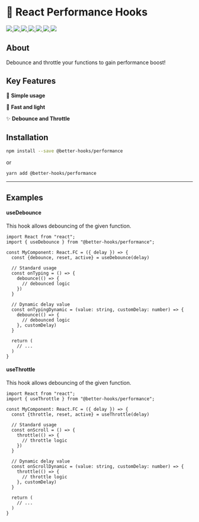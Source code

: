# 🎊 React Performance Hooks

<p>
  <a href="https://bettertyped.com/">
    <img src="https://custom-icon-badges.demolab.com/static/v1?label=&message=BetterTyped&color=333&logo=BT" />
  </a>
  <a href="https://github.com/BetterTyped/react-performance-hooks">
    <img src="https://custom-icon-badges.demolab.com/github/stars/BetterTyped/react-performance-hooks?logo=star&color=118ab2" />
  </a>
  <a href="https://github.com/BetterTyped/react-performance-hooks/blob/main/License.md">
    <img src="https://custom-icon-badges.demolab.com/github/license/BetterTyped/react-performance-hooks?logo=law&color=yellow" />
  </a>
  <a href="https://github.com/semantic-release/semantic-release">
    <img src="https://custom-icon-badges.demolab.com/badge/semver-commitzen-e10079?logo=semantic-release&color=e76f51" />
  </a>
  <a href="https://github.com/BetterTyped/react-performance-hooks">
    <img src="https://custom-icon-badges.demolab.com/badge/typescript-%23007ACC.svg?logo=typescript&logoColor=white" />
  </a>
  <a href="https://www.npmjs.com/package/@better-hooks/performance">
    <img src="https://custom-icon-badges.demolab.com/bundlephobia/min/@better-hooks/performance?color=64BC4B&logo=package" />
  </a>
  <a href="https://www.npmjs.com/package/@better-hooks/performance">
    <img src="https://custom-icon-badges.demolab.com/npm/v/@better-hooks/performance.svg?logo=npm&color=E10098" />
  </a>
</p>

## About

Debounce and throttle your functions to gain performance boost!

## Key Features

🔮 **Simple usage**

🚀 **Fast and light**

✨ **Debounce and Throttle**

## Installation

```bash
npm install --save @better-hooks/performance
```

or

```bash
yarn add @better-hooks/performance
```

---

## Examples

#### useDebounce

This hook allows debouncing of the given function.

```tsx
import React from "react";
import { useDebounce } from "@better-hooks/performance";

const MyComponent: React.FC = ({ delay }) => {
  const {debounce, reset, active} = useDebounce(delay)

  // Standard usage
  const onTyping = () => {
    debounce(() => {
      // debounced logic
    })
  }

  // Dynamic delay value
  const onTypingDynamic = (value: string, customDelay: number) => {
    debounce(() => {
      // debounced logic
    }, customDelay)
  }

  return (
    // ...
  )
}

```

#### useThrottle

This hook allows debouncing of the given function.

```tsx
import React from "react";
import { useThrottle } from "@better-hooks/performance";

const MyComponent: React.FC = ({ delay }) => {
  const {throttle, reset, active} = useThrottle(delay)

  // Standard usage
  const onScroll = () => {
    throttle(() => {
      // throttle logic
    })
  }

  // Dynamic delay value
  const onScrollDynamic = (value: string, customDelay: number) => {
    throttle(() => {
      // throttle logic
    }, customDelay)
  }

  return (
    // ...
  )
}

```
